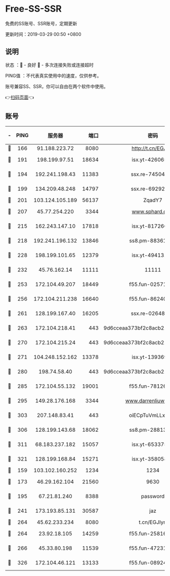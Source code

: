 # Free-SS-SSR

免费的SS账号、SSR账号，定期更新

更新时间：2019-03-29 00:50 +0800

## 说明

状态     ：🙂 - 良好 🙁 - 多次连接失败或连接超时

PING值   ：不代表真实使用中的速度，仅供参考。

账号兼容SS、SSR，你可以自由在两个软件中使用。

👉[扫码页面](https://liesauer.github.io/Free-SS-SSR/)👈

## 账号

|-|PING|服务器|端口|密码|加密方式|区域|
|:----:|:----:|:-----:|-----:|:----:|:----:|:----:|
|🙂|166|91.188.223.72|8080|http://t.cn/EGJIyrl|rc4-md5|RU|
|🙂|191|198.199.97.51|18634|isx.yt-42606522|aes-256-cfb|US|
|🙂|194|192.241.198.43|11383|ssx.re-74504347|aes-256-cfb|US|
|🙂|199|134.209.48.248|14797|ssx.re-69292287|aes-256-cfb|US|
|🙂|201|103.124.105.189|56137|ZqadY7|chacha20|US|
|🙂|207|45.77.254.220|3344|www.sphard.com|aes-256-cfb|SG|
|🙂|215|162.243.147.10|17818|isx.yt-81726610|aes-256-cfb|US|
|🙂|218|192.241.196.132|13846|ss8.pm-88361455|aes-256-cfb|US|
|🙂|228|198.199.101.65|12379|isx.yt-49413164|aes-256-cfb|US|
|🙂|232|45.76.162.14|11111|11111|aes-256-cfb|SG|
|🙂|253|172.104.49.207|18449|f55.fun-02571373|aes-256-cfb|SG|
|🙂|256|172.104.211.238|16640|f55.fun-86240791|aes-256-cfb|US|
|🙂|261|128.199.167.40|16205|ssx.re-02648132|aes-256-cfb|SG|
|🙂|263|172.104.218.41|443|9d6cceaa373bf2c8acb22e60b6a58be6|aes-256-cfb|US|
|🙂|270|172.104.215.24|443|9d6cceaa373bf2c8acb22e60b6a58be6|aes-256-cfb|US|
|🙂|271|104.248.152.162|13378|isx.yt-13936918|aes-256-cfb|SG|
|🙂|280|198.74.58.40|443|9d6cceaa373bf2c8acb22e60b6a58be6|aes-256-cfb|US|
|🙂|285|172.104.55.132|19001|f55.fun-78126963|aes-256-cfb|SG|
|🙂|295|149.28.176.168|3344|www.darrenliuwei.com|aes-256-cfb|AU|
|🙂|303|207.148.83.41|443|oiECpTuVmLLxk4Ts|aes-256-cfb|AU|
|🙂|306|128.199.143.68|18062|ss8.pm-28813046|aes-256-cfb|SG|
|🙂|311|68.183.237.182|15057|isx.yt-65337564|aes-256-cfb|SG|
|🙂|321|128.199.168.84|15271|isx.yt-35805853|aes-256-cfb|SG|
|🙂|159|103.102.160.252|1234|1234|rc4-md5|JP|
|🙂|173|46.29.162.104|21560|9630|aes-128-ctr|RU|
|🙂|195|67.21.81.240|8388|password|aes-256-cfb|US|
|🙂|241|173.193.85.131|30587|jaz|aes-256-cfb|US|
|🙂|264|45.62.233.234|8080|t.cn/EGJIyrl|rc4-md5|CA|
|🙂|264|23.92.18.105|14259|f55.fun-25816002|aes-256-cfb|US|
|🙂|266|45.33.80.198|11539|f55.fun-47231627|aes-256-cfb|US|
|🙂|326|172.104.46.121|13133|f55.fun-08924883|aes-256-cfb|SG|
